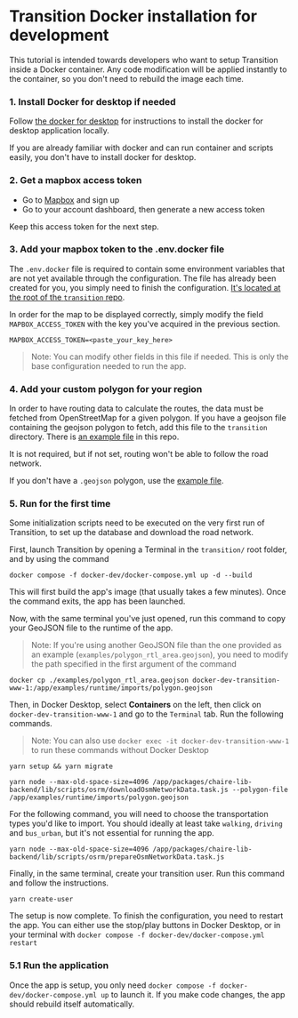 # Transition Docker installation for development

This tutorial is intended towards developers who want to setup Transition inside a Docker container. Any code modification will be applied instantly to the container, so you don't need to rebuild the image each time. 

### 1. Install Docker for desktop if needed

Follow [the docker for desktop](https://www.docker.com/products/docker-desktop/) for instructions to install the docker for desktop application locally.

If you are already familiar with docker and can run container and scripts easily, you don't have to install docker for desktop.

### 2. Get a mapbox access token

* Go to [Mapbox](http://mapbox.com) and sign up
* Go to your account dashboard, then generate a new access token

Keep this access token for the next step.


### 3. Add your mapbox token to the .env.docker file

The `.env.docker` file is required to contain some environment variables that are not yet available through the configuration. The file has already been created for you, you simply need to finish the configuration. [It's located at the root of the `transition` repo](../.env.docker).

In order for the map to be displayed correctly, simply modify the field `MAPBOX_ACCESS_TOKEN` with the key you've acquired in the previous section.
```
MAPBOX_ACCESS_TOKEN=<paste_your_key_here>
```
> Note: You can modify other fields in this file if needed. This is only the base configuration needed to run the app.


### 4. Add your custom polygon for your region

In order to have routing data to calculate the routes, the data must be fetched from OpenStreetMap for a given polygon. If you have a geojson file containing the geojson polygon to fetch, add this file to the `transition` directory. There is [an example file](../examples/polygon_rtl_area.geojson) in this repo.

It is not required, but if not set, routing won't be able to follow the road network.

If you don't have a `.geojson` polygon, use the [example file](../examples/polygon_rtl_area.geojson).

### 5. Run for the first time

Some initialization scripts need to be executed on the very first run of Transition, to set up the database and download the road network. 

First, launch Transition by opening a Terminal in the `transition/` root folder, and by using the command 
```
docker compose -f docker-dev/docker-compose.yml up -d --build
```
This will first build the app's image (that usually takes a few minutes). Once the command exits, the app has been launched.

Now, with the same terminal you've just opened, run this command to copy your GeoJSON file to the runtime of the app. 
> Note: If you're using another GeoJSON file than the one provided as an example (`examples/polygon_rtl_area.geojson`), you need to modify the path specified in the first argument of the command

```
docker cp ./examples/polygon_rtl_area.geojson docker-dev-transition-www-1:/app/examples/runtime/imports/polygon.geojson
```

Then, in  Docker Desktop, select **Containers** on the left, then click on `docker-dev-transition-www-1` and go to the `Terminal` tab. Run the following commands.

> Note: You can also use `docker exec -it docker-dev-transition-www-1` to run these commands without Docker Desktop

```
yarn setup && yarn migrate
```
```
yarn node --max-old-space-size=4096 /app/packages/chaire-lib-backend/lib/scripts/osrm/downloadOsmNetworkData.task.js --polygon-file /app/examples/runtime/imports/polygon.geojson
```
For the following command, you will need to choose the transportation types you'd like to import. You should ideally at least take `walking`, `driving` and `bus_urban`, but it's not essential for running the app.
```
yarn node --max-old-space-size=4096 /app/packages/chaire-lib-backend/lib/scripts/osrm/prepareOsmNetworkData.task.js
```
    
Finally, in the same terminal, create your transition user. Run this command and follow the instructions.
```
yarn create-user 
```

The setup is now complete. To finish the configuration, you need to restart the app. You can either use the stop/play buttons in Docker Desktop, or in your terminal with `docker compose -f docker-dev/docker-compose.yml restart`

### 5.1 Run the application

Once the app is setup, you only need `docker compose -f docker-dev/docker-compose.yml up` to launch it. If you make code changes, the app should rebuild itself automatically.
 